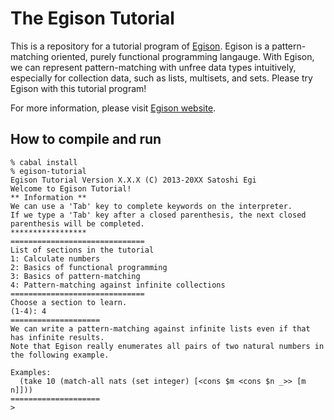 # The Egison Tutorial

This is a repository for a tutorial program of [Egison](https://github.com/egison/egison).
Egison is a pattern-matching oriented, purely functional programming langauge.
With Egison, we can represent pattern-matching with unfree data types intuitively, especially for collection data, such as lists, multisets, and sets.
Please try Egison with this tutorial program!

For more information, please visit [Egison website](http://www.egison.org).

## How to compile and run

```
% cabal install
% egison-tutorial
Egison Tutorial Version X.X.X (C) 2013-20XX Satoshi Egi
Welcome to Egison Tutorial!
** Information **
We can use a 'Tab' key to complete keywords on the interpreter.
If we type a 'Tab' key after a closed parenthesis, the next closed parenthesis will be completed.
*****************
==============================
List of sections in the tutorial
1: Calculate numbers
2: Basics of functional programming
3: Basics of pattern-matching
4: Pattern-matching against infinite collections
==============================
Choose a section to learn.
(1-4): 4
====================
We can write a pattern-matching against infinite lists even if that has infinite results.
Note that Egison really enumerates all pairs of two natural numbers in the following example.

Examples:
  (take 10 (match-all nats (set integer) [<cons $m <cons $n _>> [m n]]))
====================
>
```

